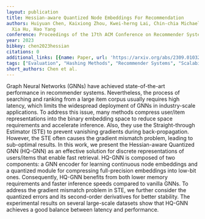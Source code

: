 ```yaml
---
layout: publication
title: Hessian-aware Quantized Node Embeddings For Recommendation
authors: Huiyuan Chen, Kaixiong Zhou, Kwei-herng Lai, Chin-chia Michael Yeh, Yan Zheng,
  Xia Hu, Hao Yang
conference: Proceedings of the 17th ACM Conference on Recommender Systems
year: 2023
bibkey: chen2023hessian
citations: 0
additional_links: [{name: Paper, url: 'https://arxiv.org/abs/2309.01032'}]
tags: ["Evaluation", "Hashing Methods", "Recommender Systems", "Scalability"]
short_authors: Chen et al.
---
```

Graph Neural Networks (GNNs) have achieved state-of-the-art performance in
recommender systems. Nevertheless, the process of searching and ranking from a
large item corpus usually requires high latency, which limits the widespread
deployment of GNNs in industry-scale applications. To address this issue, many
methods compress user/item representations into the binary embedding space to
reduce space requirements and accelerate inference. Also, they use the
Straight-through Estimator (STE) to prevent vanishing gradients during
back-propagation. However, the STE often causes the gradient mismatch problem,
leading to sub-optimal results.
  In this work, we present the Hessian-aware Quantized GNN (HQ-GNN) as an
effective solution for discrete representations of users/items that enable fast
retrieval. HQ-GNN is composed of two components: a GNN encoder for learning
continuous node embeddings and a quantized module for compressing
full-precision embeddings into low-bit ones. Consequently, HQ-GNN benefits from
both lower memory requirements and faster inference speeds compared to vanilla
GNNs. To address the gradient mismatch problem in STE, we further consider the
quantized errors and its second-order derivatives for better stability. The
experimental results on several large-scale datasets show that HQ-GNN achieves
a good balance between latency and performance.